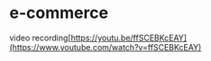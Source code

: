 # e-commerce
video recording[https://youtu.be/ffSCEBKcEAY](https://www.youtube.com/watch?v=ffSCEBKcEAY)
